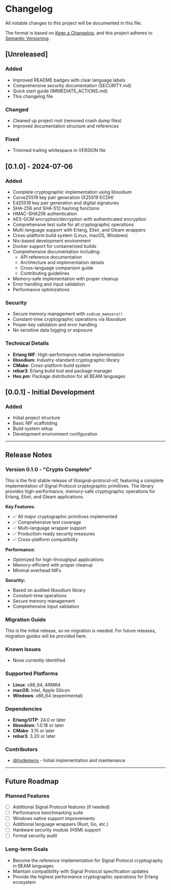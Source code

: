 # Changelog

All notable changes to this project will be documented in this file.

The format is based on [Keep a Changelog](https://keepachangelog.com/en/1.0.0/),
and this project adheres to [Semantic Versioning](https://semver.org/spec/v2.0.0.html).

## [Unreleased]

### Added

- Improved README badges with clear language labels
- Comprehensive security documentation (SECURITY.md)
- Quick start guide (IMMEDIATE_ACTIONS.md)
- This changelog file

### Changed

- Cleaned up project root (removed crash dump files)
- Improved documentation structure and references

### Fixed

- Trimmed trailing whitespace in VERSION file

## [0.1.0] - 2024-07-06

### Added

- Complete cryptographic implementation using libsodium
- Curve25519 key pair generation (X25519 ECDH)
- Ed25519 key pair generation and digital signatures
- SHA-256 and SHA-512 hashing functions
- HMAC-SHA256 authentication
- AES-GCM encryption/decryption with authenticated encryption
- Comprehensive test suite for all cryptographic operations
- Multi-language support with Erlang, Elixir, and Gleam wrappers
- Cross-platform build system (Linux, macOS, Windows)
- Nix-based development environment
- Docker support for containerized builds
- Comprehensive documentation including:
  - API reference documentation
  - Architecture and implementation details
  - Cross-language comparison guide
  - Contributing guidelines
- Memory-safe implementation with proper cleanup
- Error handling and input validation
- Performance optimizations

### Security

- Secure memory management with `sodium_memzero()`
- Constant-time cryptographic operations via libsodium
- Proper key validation and error handling
- No sensitive data logging or exposure

### Technical Details

- **Erlang NIF**: High-performance native implementation
- **libsodium**: Industry-standard cryptographic library
- **CMake**: Cross-platform build system
- **rebar3**: Erlang build tool and package manager
- **Hex.pm**: Package distribution for all BEAM languages

## [0.0.1] - Initial Development

### Added

- Initial project structure
- Basic NIF scaffolding
- Build system setup
- Development environment configuration

---

## Release Notes

### Version 0.1.0 - "Crypto Complete"

This is the first stable release of libsignal-protocol-nif, featuring a complete implementation of Signal Protocol cryptographic primitives. The library provides high-performance, memory-safe cryptographic operations for Erlang, Elixir, and Gleam applications.

**Key Features:**

- ✅ All major cryptographic primitives implemented
- ✅ Comprehensive test coverage
- ✅ Multi-language wrapper support
- ✅ Production-ready security measures
- ✅ Cross-platform compatibility

**Performance:**

- Optimized for high-throughput applications
- Memory-efficient with proper cleanup
- Minimal overhead NIFs

**Security:**

- Based on audited libsodium library
- Constant-time operations
- Secure memory management
- Comprehensive input validation

### Migration Guide

This is the initial release, so no migration is needed. For future releases, migration guides will be provided here.

### Known Issues

- None currently identified

### Supported Platforms

- **Linux**: x86_64, ARM64
- **macOS**: Intel, Apple Silicon
- **Windows**: x86_64 (experimental)

### Dependencies

- **Erlang/OTP**: 24.0 or later
- **libsodium**: 1.0.18 or later
- **CMake**: 3.15 or later
- **rebar3**: 3.20 or later

### Contributors

- [@hydepwns](https://github.com/hydepwns) - Initial implementation and maintenance

---

## Future Roadmap

### Planned Features

- [ ] Additional Signal Protocol features (if needed)
- [ ] Performance benchmarking suite
- [ ] Windows native support improvements
- [ ] Additional language wrappers (Rust, Go, etc.)
- [ ] Hardware security module (HSM) support
- [ ] Formal security audit

### Long-term Goals

- Become the reference implementation for Signal Protocol cryptography in BEAM languages
- Maintain compatibility with Signal Protocol specification updates
- Provide the highest performance cryptographic operations for Erlang ecosystem
